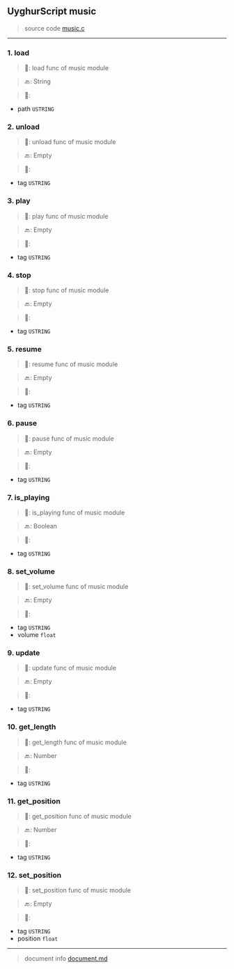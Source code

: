 
## UyghurScript music

> source code [music.c](uyghur/externals/music.c)
---

### 1. load

> 📝:  load func of music module

> 🔙: String

> 🛒: 
* path  `USTRING`


### 2. unload

> 📝:  unload func of music module

> 🔙: Empty

> 🛒: 
* tag  `USTRING`


### 3. play

> 📝:  play func of music module

> 🔙: Empty

> 🛒: 
* tag  `USTRING`


### 4. stop

> 📝:  stop func of music module

> 🔙: Empty

> 🛒: 
* tag  `USTRING`


### 5. resume

> 📝:  resume func of music module

> 🔙: Empty

> 🛒: 
* tag  `USTRING`


### 6. pause

> 📝:  pause func of music module

> 🔙: Empty

> 🛒: 
* tag  `USTRING`


### 7. is_playing

> 📝:  is_playing func of music module

> 🔙: Boolean

> 🛒: 
* tag  `USTRING`


### 8. set_volume

> 📝:  set_volume func of music module

> 🔙: Empty

> 🛒: 
* tag  `USTRING`
* volume  `float`


### 9. update

> 📝:  update func of music module

> 🔙: Empty

> 🛒: 
* tag  `USTRING`


### 10. get_length

> 📝:  get_length func of music module

> 🔙: Number

> 🛒: 
* tag  `USTRING`


### 11. get_position

> 📝:  get_position func of music module

> 🔙: Number

> 🛒: 
* tag  `USTRING`


### 12. set_position

> 📝:  set_position func of music module

> 🔙: Empty

> 🛒: 
* tag  `USTRING`
* position  `float`


---
> document info [document.md](../README.md)
